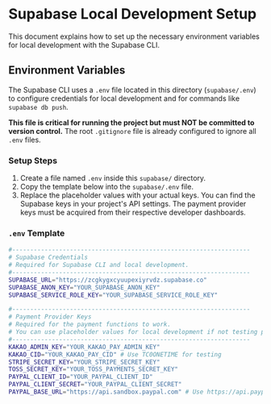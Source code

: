 # Supabase Local Development Setup

This document explains how to set up the necessary environment variables for local development with the Supabase CLI.

## Environment Variables

The Supabase CLI uses a `.env` file located in this directory (`supabase/.env`) to configure credentials for local development and for commands like `supabase db push`.

**This file is critical for running the project but must NOT be committed to version control.** The root `.gitignore` file is already configured to ignore all `.env` files.

### Setup Steps

1.  Create a file named `.env` inside this `supabase/` directory.
2.  Copy the template below into the `supabase/.env` file.
3.  Replace the placeholder values with your actual keys. You can find the Supabase keys in your project's API settings. The payment provider keys must be acquired from their respective developer dashboards.

### `.env` Template

```sh
#------------------------------------------------------------------
# Supabase Credentials
# Required for Supabase CLI and local development.
#------------------------------------------------------------------
SUPABASE_URL="https://zcgkygxcyuupexiyrvdz.supabase.co"
SUPABASE_ANON_KEY="YOUR_SUPABASE_ANON_KEY"
SUPABASE_SERVICE_ROLE_KEY="YOUR_SUPABASE_SERVICE_ROLE_KEY"

#------------------------------------------------------------------
# Payment Provider Keys
# Required for the payment functions to work.
# You can use placeholder values for local development if not testing payments.
#------------------------------------------------------------------
KAKAO_ADMIN_KEY="YOUR_KAKAO_PAY_ADMIN_KEY"
KAKAO_CID="YOUR_KAKAO_PAY_CID" # Use TC0ONETIME for testing
STRIPE_SECRET_KEY="YOUR_STRIPE_SECRET_KEY"
TOSS_SECRET_KEY="YOUR_TOSS_PAYMENTS_SECRET_KEY"
PAYPAL_CLIENT_ID="YOUR_PAYPAL_CLIENT_ID"
PAYPAL_CLIENT_SECRET="YOUR_PAYPAL_CLIENT_SECRET"
PAYPAL_BASE_URL="https://api.sandbox.paypal.com" # Use https://api.paypal.com for production
```
